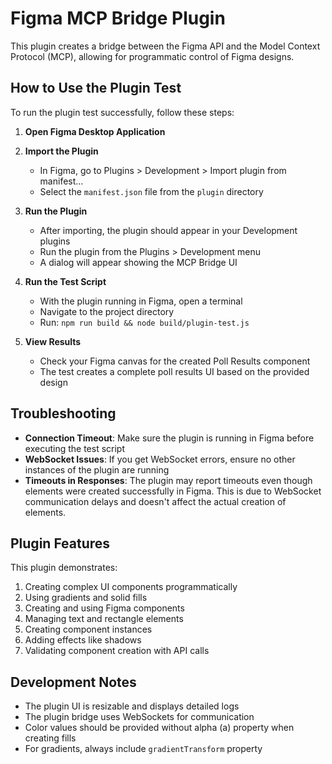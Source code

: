 # Figma MCP Bridge Plugin

This plugin creates a bridge between the Figma API and the Model Context Protocol (MCP), allowing for programmatic control of Figma designs.

## How to Use the Plugin Test

To run the plugin test successfully, follow these steps:

1. **Open Figma Desktop Application**

2. **Import the Plugin**
   - In Figma, go to Plugins > Development > Import plugin from manifest...
   - Select the `manifest.json` file from the `plugin` directory

3. **Run the Plugin**
   - After importing, the plugin should appear in your Development plugins
   - Run the plugin from the Plugins > Development menu
   - A dialog will appear showing the MCP Bridge UI

4. **Run the Test Script**
   - With the plugin running in Figma, open a terminal
   - Navigate to the project directory
   - Run: `npm run build && node build/plugin-test.js`

5. **View Results**
   - Check your Figma canvas for the created Poll Results component
   - The test creates a complete poll results UI based on the provided design

## Troubleshooting

- **Connection Timeout**: Make sure the plugin is running in Figma before executing the test script
- **WebSocket Issues**: If you get WebSocket errors, ensure no other instances of the plugin are running
- **Timeouts in Responses**: The plugin may report timeouts even though elements were created successfully in Figma. This is due to WebSocket communication delays and doesn't affect the actual creation of elements.

## Plugin Features

This plugin demonstrates:

1. Creating complex UI components programmatically
2. Using gradients and solid fills
3. Creating and using Figma components
4. Managing text and rectangle elements
5. Creating component instances
6. Adding effects like shadows
7. Validating component creation with API calls

## Development Notes

- The plugin UI is resizable and displays detailed logs
- The plugin bridge uses WebSockets for communication
- Color values should be provided without alpha (a) property when creating fills
- For gradients, always include `gradientTransform` property
